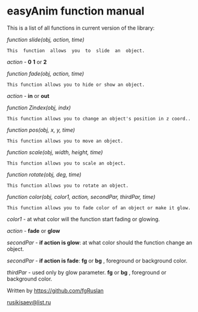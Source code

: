 # easyAnim  function  manual

This  is  a  list  of  all  functions  in  current  version  of  the  library:

*function slide(obj, action, time)*
```
This  function  allows  you  to  slide  an  object.
```
*action* - **0** **1** or **2**


*function fade(obj, action, time)*
```
This function allows you to hide or show an object.
```
*action* - **in** or **out**


*function Zindex(obj, indx)*
```
This function allows you to change an object's position in z coord..
```

*function pos(obj, x, y, time)*
```
This function allows you to move an object.
```

*function scale(obj, width, height, time)*
```
This function allows you to scale an object.
```

*function rotate(obj, deg, time)*
```
This function allows you to rotate an object.
```

*function color(obj, color1, action, secondPar, thirdPar, time)*
```
This function allows you to fade color of an object or make it glow.
```
*color1* - at what color will the function start fading or glowing.

*action* - **fade** or **glow**

*secondPar* - **if action is glow**: at what color should the function change an object.

*secondPar* - **if action is fade**: **fg** or **bg** ,  foreground or background color.

*thirdPar* - used only by glow parameter. **fg** or **bg** ,  foreground or background color.


Written by https://github.com/fgRuslan

rusikisaev@list.ru
